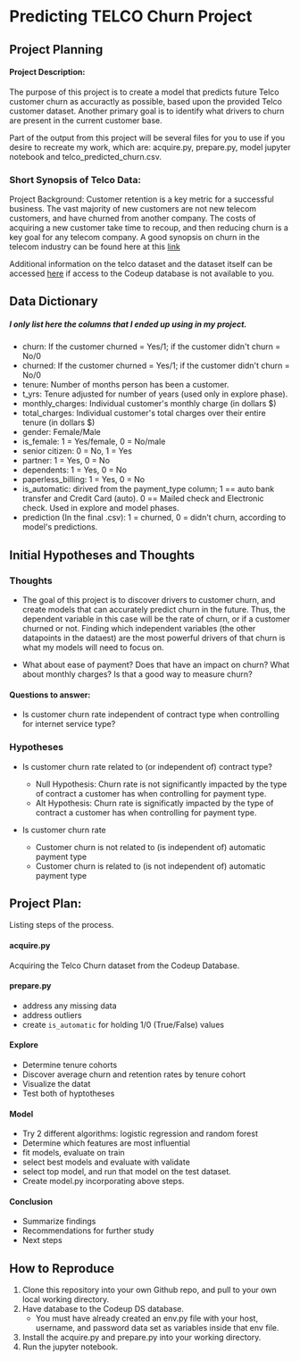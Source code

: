# Predicting TELCO Churn Project

## Project Planning
#### Project Description:
The purpose of this project is to create a model that predicts future Telco customer churn as accuractly as possible, based upon the provided Telco customer dataset. Another primary goal is to identify what drivers to churn are present in the current customer base.

Part of the output from this project will be several files for you to use if you desire to recreate my work, which are: acquire.py, prepare.py, model jupyter notebook and telco_predicted_churn.csv.

### Short Synopsis of Telco Data:
Project Background:
Customer retention is a key metric for a successful business. The vast majority of new customers are not new telecom customers, and have churned from another company. The costs of acquiring a new customer take time to recoup, and then reducing churn is a key goal for any telecom company.
A good synopsis on churn in the telecom industry can be found here at this [link](http://www.dbmarketing.com/telecom/churnreduction.html#:~:text=Wireless%20companies%20today%20measure%20voluntary,10%20percent%20and%2067%20percent.)

Additional information on the telco dataset and the dataset itself can be accessed [here](https://www.kaggle.com/blastchar/telco-customer-churn) if access to the Codeup database is not available to you.


## Data Dictionary

##### I only list here the columns that I ended up using in my project.

- churn: If the customer churned = Yes/1; if the customer didn't churn = No/0
- churned: If the customer churned = Yes/1; if the customer didn't churn = No/0
- tenure: Number of months person has been a customer. 
- t_yrs: Tenure adjusted for number of years (used only in explore phase).
- monthly_charges: Individual customer's monthly charge (in dollars $)
- total_charges: Individual customer's total charges over their entire tenure (in dollars $)
- gender: Female/Male
- is_female: 1 = Yes/female, 0 = No/male
- senior citizen: 0 = No, 1 = Yes
- partner: 1 = Yes, 0 = No
- dependents: 1 = Yes, 0 = No
- paperless_billing: 1 = Yes, 0 = No
- is_automatic: dirived from the payment_type column; 1 == auto bank transfer and Credit Card (auto). 0 == Mailed check and Electronic check. Used in explore and model phases.
- prediction (In the final .csv): 1 = churned, 0 = didn't churn, according to model's predictions.

## Initial Hypotheses and Thoughts

### Thoughts
- The goal of this project is to discover drivers to customer churn, and create models that can accurately predict churn in the future. Thus, the dependent variable in this case will be the rate of churn, or if a customer churned or not. Finding which independent variables (the other datapoints in the dataest) are the most powerful drivers of that churn is what my models will need to focus on. 

- What about ease of payment? Does that have an impact on churn? What about monthly charges? Is that a good way to measure churn?

#### Questions to answer:
- Is customer churn rate independent of contract type when controlling for internet service type?


### Hypotheses

- Is customer churn rate related to (or independent of) contract type?
    - Null Hypothesis: Churn rate is not significantly impacted by the type of contract a customer has when controlling for payment type.
    - Alt Hypothesis: Churn rate is significatly impacted by the type of contract a customer has when controlling for payment type.

- Is customer churn rate 
    - Customer churn is not related to (is independent of) automatic payment type
    - Customer churn is related to (is not independent of) automatic payment type

## Project Plan:
Listing steps of the process.
#### acquire.py
Acquiring the Telco Churn dataset from the Codeup Database.

#### prepare.py
- address any missing data
- address outliers
- create `is_automatic` for holding 1/0 (True/False) values

#### Explore
- Determine tenure cohorts
- Discover average churn and retention rates by tenure cohort
- Visualize the datat
- Test both of hyptotheses

#### Model
- Try 2 different algorithms: logistic regression and random forest
- Determine which features are most influential
- fit models, evaluate on train
- select best models and evaluate with validate
- select top model, and run that model on the test dataset.
- Create model.py incorporating above steps.

#### Conclusion
- Summarize findings
- Recommendations for further study
- Next steps

## How to Reproduce
1. Clone this repository into your own Github repo, and pull to your own local working directory.
2. Have database to the Codeup DS database. 
    - You must have already created an env.py file with your host, username, and password data set as variables inside that env file.
3. Install the acquire.py and prepare.py into your working directory.
4. Run the jupyter notebook.